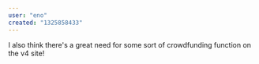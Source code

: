 ```yaml
---
user: "eno"
created: "1325858433"
---
```


I also think there's a great need for some sort of crowdfunding function on the v4 site!
